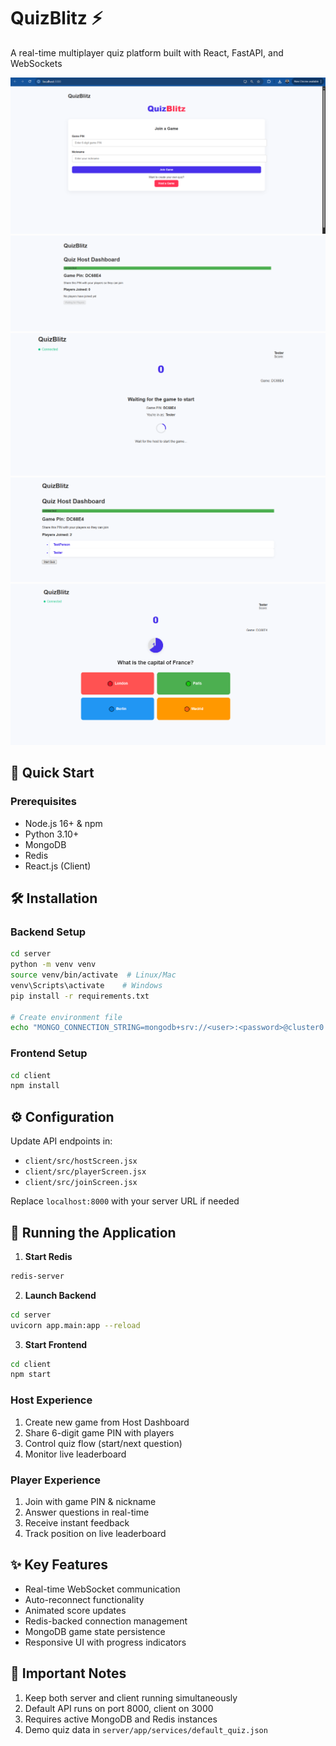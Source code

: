 # QuizBlitz ⚡

A real-time multiplayer quiz platform built with React, FastAPI, and WebSockets

![Demo Screen shots](demo/image.png)
![Demo Screen shots](demo/image-2.png)
![Demo Screen shots](demo/image-3.png)
![Demo Screen shots](demo/image-4.png)
![Demo Screen shots](demo/image-5.png)

## 🚀 Quick Start

### Prerequisites
- Node.js 16+ & npm
- Python 3.10+
- MongoDB
- Redis
- React.js (Client)

## 🛠️ Installation

### Backend Setup
```bash
cd server
python -m venv venv
source venv/bin/activate  # Linux/Mac
venv\Scripts\activate    # Windows
pip install -r requirements.txt

# Create environment file
echo "MONGO_CONNECTION_STRING=mongodb+srv://<user>:<password>@cluster0.lerychw.mongodb.net/" > app/.env
```

### Frontend Setup
```bash
cd client
npm install
```

## ⚙️ Configuration
Update API endpoints in:
- `client/src/hostScreen.jsx`
- `client/src/playerScreen.jsx` 
- `client/src/joinScreen.jsx`

Replace `localhost:8000` with your server URL if needed

## 🏃 Running the Application

1. **Start Redis**
```bash
redis-server
```

2. **Launch Backend**
```bash
cd server
uvicorn app.main:app --reload
```

3. **Start Frontend**
```bash
cd client
npm start
```

### Host Experience
1. Create new game from Host Dashboard
2. Share 6-digit game PIN with players
3. Control quiz flow (start/next question)
4. Monitor live leaderboard

### Player Experience
1. Join with game PIN & nickname
2. Answer questions in real-time
3. Receive instant feedback
4. Track position on live leaderboard

## ✨ Key Features
- Real-time WebSocket communication
- Auto-reconnect functionality
- Animated score updates
- Redis-backed connection management
- MongoDB game state persistence
- Responsive UI with progress indicators

## 📌 Important Notes
1. Keep both server and client running simultaneously
2. Default API runs on port 8000, client on 3000
3. Requires active MongoDB and Redis instances
4. Demo quiz data in `server/app/services/default_quiz.json`
